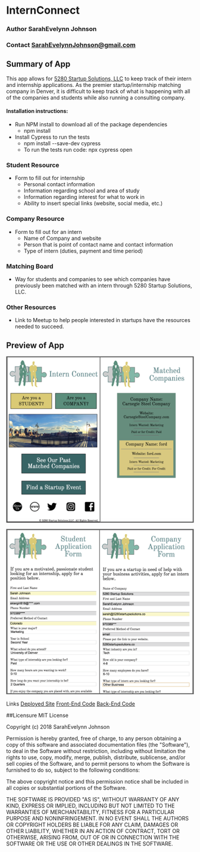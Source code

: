 # InternConnect
### Author **SarahEvelynn Johnson**
### Contact **SarahEvelynnJohnson@gmail.com**

## Summary of App
This app allows for [5280 Startup Solutions, LLC](https://www.5280startupsolutions.co/) to keep track of their intern and internship applications. As the premier startup/internship matching company in Denver, it is difficult to keep track of what is happening with all of the companies and students while also running a consulting company.

#### Installation instructions:
- Run NPM install to download all of the package dependencies
  - npm install
- Install Cypress to run the tests
  - npm install --save-dev cypress
  - To run the tests run code: npx cypress open

### Student Resource
* Form to fill out for internship
    * Personal contact information
    * Information regarding school and area of study
    * Information regarding interest for what to work in
    * Ability to insert special links (website, social media, etc.)

### Company Resource
* Form to fill out for an intern
    * Name of Company and website
    * Person that is point of contact name and contact information
    * Type of intern (duties, payment and time period)

### Matching Board
* Way for students and companies to see which companies have previously been matched with an intern through 5280 Startup Solutions, LLC.

### Other Resources
* Link to Meetup to help people interested in startups have the resources needed to succeed.

## Preview of App

![Homepage and Matching Board](AppScreen1.png)

![Student and Company Forms](AppScreen2.png)


Links
[Deployed Site](https://intern-connect.firebaseapp.com/)
[Front-End Code](https://github.com/sarahevelynn/intern-connect-client)
[Back-End Code](https://github.com/sarahevelynn/intern-connect-server)

##Licensure
MIT License

Copyright (c) 2018 SarahEvelynn Johnson

Permission is hereby granted, free of charge, to any person obtaining a copy
of this software and associated documentation files (the "Software"), to deal
in the Software without restriction, including without limitation the rights
to use, copy, modify, merge, publish, distribute, sublicense, and/or sell
copies of the Software, and to permit persons to whom the Software is
furnished to do so, subject to the following conditions:

The above copyright notice and this permission notice shall be included in all
copies or substantial portions of the Software.

THE SOFTWARE IS PROVIDED "AS IS", WITHOUT WARRANTY OF ANY KIND, EXPRESS OR
IMPLIED, INCLUDING BUT NOT LIMITED TO THE WARRANTIES OF MERCHANTABILITY,
FITNESS FOR A PARTICULAR PURPOSE AND NONINFRINGEMENT. IN NO EVENT SHALL THE
AUTHORS OR COPYRIGHT HOLDERS BE LIABLE FOR ANY CLAIM, DAMAGES OR OTHER
LIABILITY, WHETHER IN AN ACTION OF CONTRACT, TORT OR OTHERWISE, ARISING FROM,
OUT OF OR IN CONNECTION WITH THE SOFTWARE OR THE USE OR OTHER DEALINGS IN THE
SOFTWARE.
